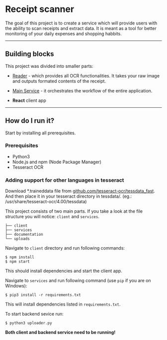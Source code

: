 # Receipt scanner

The goal of this project is to create a service which will provide users with the ability to scan receipts and extract data.
It is meant as a tool for better monitoring of  your daily expenses and shopping habbits.

----

## Building blocks
This project was divided into smaller parts:

- [Reader](./documentation/reader.md) - which provides all OCR functionalities. It takes your raw image and outputs formated contents of the receipt.

- [Main Service](./documentation/service.md) - it orchestrates the workflow of the entire application. 

- __React__ client app

<!-- - [Storage](./documentation/storage.md)  -->

----
## How do I run it?
<!-- Well you don't... at this point -->

<!-- ![i](https://i.kym-cdn.com/photos/images/newsfeed/001/305/222/ae7.gif) -->
Start by installing all prerequisites.
### Prerequisites
- Python3 
- Node.js and npm (Node Package Manager)
- Tesseract OCR

### Adding support for other languages in tesseract
Download *.traineddata file from [github.com/tesseract-ocr/tessdata_fast](https://github.com/tesseract-ocr/tessdata_fast). And then place it in your tesseract directory in tessdata/. (eg.: /usr/share/tesseract-ocr/4.00/tessdata)


This project consists of two main parts. If you take a look at the file structure you will notice: `client` and `services`.

```
├── client
├── services
├── documentation
└── uploads

```
Navigate to `client` directory and run following commands:
```
$ npm install 
$ npm start
```
This should install dependencies and start the client app.

Navigate to `services` and run following command (use `pip` if you are on Windows):
```
$ pip3 install -r requirements.txt
```
This will install dependencies listed in `requirements.txt`.

To start backend sevice run: 
```
$ python3 uploader.py
```


**Both client and backend service need to be running!**
